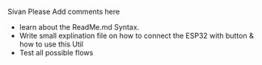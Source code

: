 Sivan Please Add comments here 
- learn about the ReadMe.md Syntax.
- Write small explination file on how to connect the ESP32 with button & how to use this Util
- Test all possible flows
